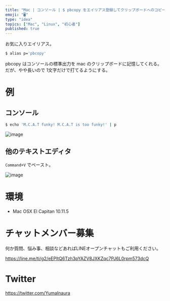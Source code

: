 ```yaml
---
title: "Mac | コンソール | $ pbcopy をエイリアス登録してクリップボードへのコピーを簡単に"
emoji: "🖥"
type: "idea"
topics: ["Mac", "Linux", "初心者"]
published: true
---
```


お気に入りエイリアス。

```bash
$ alias p='pbcopy'
```

pbcopy はコンソールの標準出力を mac のクリップボードに記憶してくれる。
だが、やや長いので 1文字だけで打てるようにする。

# 例

## コンソール

```bash
$ echo 'M.C.A.T funky! M.C.A.T is too funky!' | p
```

![image](https://qiita-image-store.s3.amazonaws.com/0/89618/f8f07a55-9e45-30fa-29af-efb0db3b6b79.png)

## 他のテキストエディタ

`Command+V` でペースト。

![image](https://qiita-image-store.s3.amazonaws.com/0/89618/a98bc6bf-a15c-5363-b698-bdd88764e6c1.png)

# 環境

- Mac OSX El Capitan 10.11.5








<!-- Update From Qiita API -->

# チャットメンバー募集


何か質問、悩み事、相談などあればLINEオープンチャットもご利用ください。

https://line.me/ti/g2/eEPltQ6Tzh3pYAZV8JXKZqc7PJ6L0rpm573dcQ





# Twitter


https://twitter.com/YumaInaura


<!-- Update From Qiita API -->


